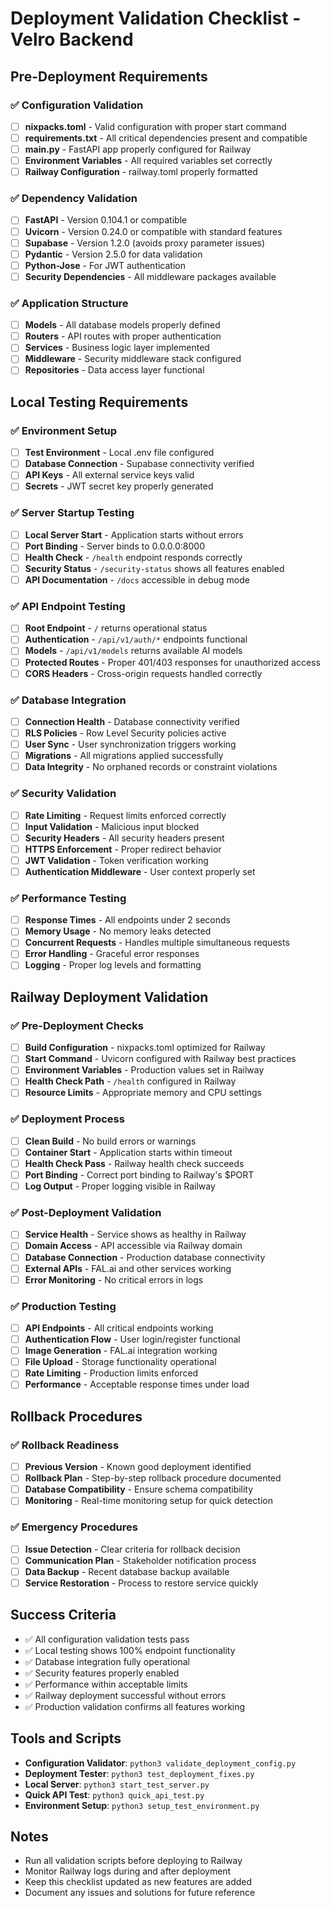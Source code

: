 # Deployment Validation Checklist - Velro Backend

## Pre-Deployment Requirements

### ✅ Configuration Validation
- [ ] **nixpacks.toml** - Valid configuration with proper start command
- [ ] **requirements.txt** - All critical dependencies present and compatible
- [ ] **main.py** - FastAPI app properly configured for Railway
- [ ] **Environment Variables** - All required variables set correctly
- [ ] **Railway Configuration** - railway.toml properly formatted

### ✅ Dependency Validation
- [ ] **FastAPI** - Version 0.104.1 or compatible
- [ ] **Uvicorn** - Version 0.24.0 or compatible with standard features
- [ ] **Supabase** - Version 1.2.0 (avoids proxy parameter issues)
- [ ] **Pydantic** - Version 2.5.0 for data validation
- [ ] **Python-Jose** - For JWT authentication
- [ ] **Security Dependencies** - All middleware packages available

### ✅ Application Structure
- [ ] **Models** - All database models properly defined
- [ ] **Routers** - API routes with proper authentication
- [ ] **Services** - Business logic layer implemented
- [ ] **Middleware** - Security middleware stack configured
- [ ] **Repositories** - Data access layer functional

## Local Testing Requirements

### ✅ Environment Setup
- [ ] **Test Environment** - Local .env file configured
- [ ] **Database Connection** - Supabase connectivity verified
- [ ] **API Keys** - All external service keys valid
- [ ] **Secrets** - JWT secret key properly generated

### ✅ Server Startup Testing
- [ ] **Local Server Start** - Application starts without errors
- [ ] **Port Binding** - Server binds to 0.0.0.0:8000
- [ ] **Health Check** - `/health` endpoint responds correctly
- [ ] **Security Status** - `/security-status` shows all features enabled
- [ ] **API Documentation** - `/docs` accessible in debug mode

### ✅ API Endpoint Testing
- [ ] **Root Endpoint** - `/` returns operational status
- [ ] **Authentication** - `/api/v1/auth/*` endpoints functional
- [ ] **Models** - `/api/v1/models` returns available AI models
- [ ] **Protected Routes** - Proper 401/403 responses for unauthorized access
- [ ] **CORS Headers** - Cross-origin requests handled correctly

### ✅ Database Integration
- [ ] **Connection Health** - Database connectivity verified
- [ ] **RLS Policies** - Row Level Security policies active
- [ ] **User Sync** - User synchronization triggers working
- [ ] **Migrations** - All migrations applied successfully
- [ ] **Data Integrity** - No orphaned records or constraint violations

### ✅ Security Validation
- [ ] **Rate Limiting** - Request limits enforced correctly
- [ ] **Input Validation** - Malicious input blocked
- [ ] **Security Headers** - All security headers present
- [ ] **HTTPS Enforcement** - Proper redirect behavior
- [ ] **JWT Validation** - Token verification working
- [ ] **Authentication Middleware** - User context properly set

### ✅ Performance Testing
- [ ] **Response Times** - All endpoints under 2 seconds
- [ ] **Memory Usage** - No memory leaks detected
- [ ] **Concurrent Requests** - Handles multiple simultaneous requests
- [ ] **Error Handling** - Graceful error responses
- [ ] **Logging** - Proper log levels and formatting

## Railway Deployment Validation

### ✅ Pre-Deployment Checks
- [ ] **Build Configuration** - nixpacks.toml optimized for Railway
- [ ] **Start Command** - Uvicorn configured with Railway best practices
- [ ] **Environment Variables** - Production values set in Railway
- [ ] **Health Check Path** - `/health` configured in Railway
- [ ] **Resource Limits** - Appropriate memory and CPU settings

### ✅ Deployment Process
- [ ] **Clean Build** - No build errors or warnings
- [ ] **Container Start** - Application starts within timeout
- [ ] **Health Check Pass** - Railway health check succeeds
- [ ] **Port Binding** - Correct port binding to Railway's $PORT
- [ ] **Log Output** - Proper logging visible in Railway

### ✅ Post-Deployment Validation
- [ ] **Service Health** - Service shows as healthy in Railway
- [ ] **Domain Access** - API accessible via Railway domain
- [ ] **Database Connection** - Production database connectivity
- [ ] **External APIs** - FAL.ai and other services working
- [ ] **Error Monitoring** - No critical errors in logs

### ✅ Production Testing
- [ ] **API Endpoints** - All critical endpoints working
- [ ] **Authentication Flow** - User login/register functional
- [ ] **Image Generation** - FAL.ai integration working
- [ ] **File Upload** - Storage functionality operational
- [ ] **Rate Limiting** - Production limits enforced
- [ ] **Performance** - Acceptable response times under load

## Rollback Procedures

### ✅ Rollback Readiness
- [ ] **Previous Version** - Known good deployment identified
- [ ] **Rollback Plan** - Step-by-step rollback procedure documented
- [ ] **Database Compatibility** - Ensure schema compatibility
- [ ] **Monitoring** - Real-time monitoring setup for quick detection

### ✅ Emergency Procedures
- [ ] **Issue Detection** - Clear criteria for rollback decision
- [ ] **Communication Plan** - Stakeholder notification process
- [ ] **Data Backup** - Recent database backup available
- [ ] **Service Restoration** - Process to restore service quickly

## Success Criteria

- ✅ All configuration validation tests pass
- ✅ Local testing shows 100% endpoint functionality
- ✅ Database integration fully operational
- ✅ Security features properly enabled
- ✅ Performance within acceptable limits
- ✅ Railway deployment successful without errors
- ✅ Production validation confirms all features working

## Tools and Scripts

- **Configuration Validator**: `python3 validate_deployment_config.py`
- **Deployment Tester**: `python3 test_deployment_fixes.py`
- **Local Server**: `python3 start_test_server.py`
- **Quick API Test**: `python3 quick_api_test.py`
- **Environment Setup**: `python3 setup_test_environment.py`

## Notes

- Run all validation scripts before deploying to Railway
- Monitor Railway logs during and after deployment
- Keep this checklist updated as new features are added
- Document any issues and solutions for future reference